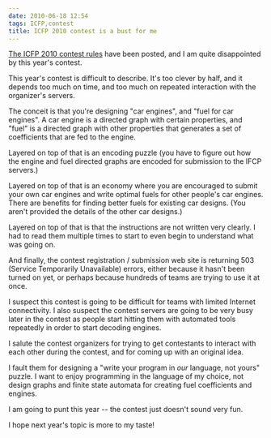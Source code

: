 ```yaml
---
date: 2010-06-18 12:54
tags: ICFP,contest
title: ICFP 2010 contest is a bust for me
---
```


[The ICFP 2010 contest rules](http://icfpcontest.org/2010/) have been posted,
and I am quite disappointed by this year's contest.

This year's contest is difficult to describe. It's too clever by half, and it
depends too much on time, and too much on repeated interaction with the
organizer's servers.

The conceit is that you're designing "car engines", and "fuel for car
engines". A car engine is a directed graph with certain properties, and "fuel"
is a directed graph with other properties that generates a set of coefficients
that are fed to the engine.

Layered on top of that is an encoding puzzle (you have to figure out how the
engine and fuel directed graphs are encoded for submission to the IFCP
servers.)

Layered on top of that is an economy where you are encouraged to submit your
own car engines and write optimal fuels for other people's car engines. There
are benefits for finding better fuels for existing car designs. (You aren't
provided the details of the other car designs.)

Layered on top of that is that the instructions are not written very clearly.
I had to read them multiple times to start to even begin to understand what
was going on.

And finally, the contest registration / submission web site is returning 503
(Service Temporarily Unavailable) errors, either because it hasn't been turned
on yet, or perhaps because hundreds of teams are trying to use it at once.

I suspect this contest is going to be difficult for teams with limited
Internet connectivity. I also suspect the contest servers are going to be very
busy later in the contest as people start hitting them with automated tools
repeatedly in order to start decoding engines.

I salute the contest organizers for trying to get contestants to interact with
each other during the contest, and for coming up with an original idea.

I fault them for designing a "write your program in _our_ language, not yours"
puzzle. I want to enjoy programming in the language of my choice, not design
graphs and finite state automata for creating fuel coefficients and engines.

I am going to punt this year -- the contest just doesn't sound very fun.

I hope next year's topic is more to my taste!
